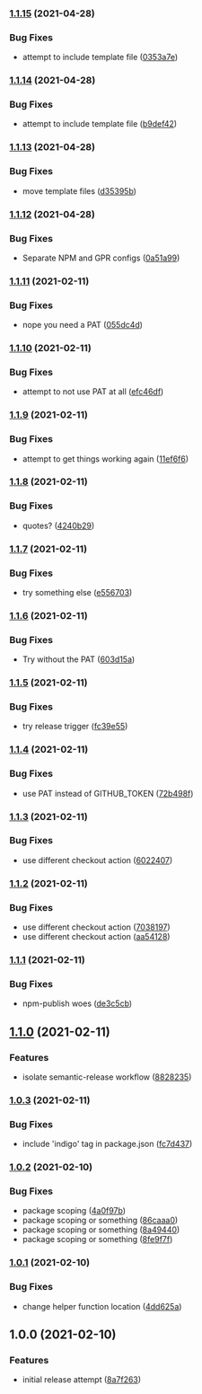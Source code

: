 ### [1.1.15](https://github.com/alkamin/indigo/compare/1.1.14...1.1.15) (2021-04-28)


### Bug Fixes

* attempt to include template file ([0353a7e](https://github.com/alkamin/indigo/commit/0353a7e35c86e07c1c105608dbab92819ae9ef90))

### [1.1.14](https://github.com/alkamin/indigo/compare/1.1.13...1.1.14) (2021-04-28)


### Bug Fixes

* attempt to include template file ([b9def42](https://github.com/alkamin/indigo/commit/b9def424270791eeedf2357ef286d25a82aa7031))

### [1.1.13](https://github.com/alkamin/indigo/compare/1.1.12...1.1.13) (2021-04-28)


### Bug Fixes

* move template files ([d35395b](https://github.com/alkamin/indigo/commit/d35395bb7325f4574a40294ebba726cb147a859a))

### [1.1.12](https://github.com/alkamin/indigo/compare/1.1.11...1.1.12) (2021-04-28)


### Bug Fixes

* Separate NPM and GPR configs ([0a51a99](https://github.com/alkamin/indigo/commit/0a51a9999baec08201caa5b8bf56e0ee52160bd6))

### [1.1.11](https://github.com/alkamin/indigo/compare/1.1.10...1.1.11) (2021-02-11)


### Bug Fixes

* nope you need a PAT ([055dc4d](https://github.com/alkamin/indigo/commit/055dc4dfc367bdaa97fcbdd0289943d983cb9f20))

### [1.1.10](https://github.com/alkamin/indigo/compare/1.1.9...1.1.10) (2021-02-11)


### Bug Fixes

* attempt to not use PAT at all ([efc46df](https://github.com/alkamin/indigo/commit/efc46df1110a67d98bf412f8219cc179330b71ab))

### [1.1.9](https://github.com/alkamin/indigo/compare/1.1.8...1.1.9) (2021-02-11)


### Bug Fixes

* attempt to get things working again ([11ef6f6](https://github.com/alkamin/indigo/commit/11ef6f61fa6fd362b7d8dddc52e18bf1103f99c3))

### [1.1.8](https://github.com/alkamin/indigo/compare/1.1.7...1.1.8) (2021-02-11)


### Bug Fixes

* quotes? ([4240b29](https://github.com/alkamin/indigo/commit/4240b294be14047d21f2924c0a94381879dadc44))

### [1.1.7](https://github.com/alkamin/indigo/compare/1.1.6...1.1.7) (2021-02-11)


### Bug Fixes

* try something else ([e556703](https://github.com/alkamin/indigo/commit/e556703f6f1280762d6fb0f088f4e1d01d082b3d))

### [1.1.6](https://github.com/alkamin/indigo/compare/1.1.5...1.1.6) (2021-02-11)


### Bug Fixes

* Try without the PAT ([603d15a](https://github.com/alkamin/indigo/commit/603d15a8fb348e93ffba1064505491c735223d01))

### [1.1.5](https://github.com/alkamin/indigo/compare/1.1.4...1.1.5) (2021-02-11)


### Bug Fixes

* try release trigger ([fc39e55](https://github.com/alkamin/indigo/commit/fc39e556c117082bb8621842ccf9d29058133703))

### [1.1.4](https://github.com/alkamin/indigo/compare/1.1.3...1.1.4) (2021-02-11)


### Bug Fixes

* use PAT instead of GITHUB_TOKEN ([72b498f](https://github.com/alkamin/indigo/commit/72b498f82515ad5210c384c57f6e345361678c43))

### [1.1.3](https://github.com/alkamin/indigo/compare/1.1.2...1.1.3) (2021-02-11)


### Bug Fixes

* use different checkout action ([6022407](https://github.com/alkamin/indigo/commit/6022407c8e25d5332c6d53bc07c5169ef9a21c17))

### [1.1.2](https://github.com/alkamin/indigo/compare/1.1.1...1.1.2) (2021-02-11)


### Bug Fixes

* use different checkout action ([7038197](https://github.com/alkamin/indigo/commit/703819719b29989e80c415f2c577185a8fb87b05))
* use different checkout action ([aa54128](https://github.com/alkamin/indigo/commit/aa54128910850384d0c893728538bd9fd80fec7a))

### [1.1.1](https://github.com/alkamin/indigo/compare/1.1.0...1.1.1) (2021-02-11)


### Bug Fixes

* npm-publish woes ([de3c5cb](https://github.com/alkamin/indigo/commit/de3c5cb654c6cb00cbaf2984b28fd14d382c796c))

## [1.1.0](https://github.com/alkamin/indigo/compare/1.0.3...1.1.0) (2021-02-11)


### Features

* isolate semantic-release workflow ([8828235](https://github.com/alkamin/indigo/commit/88282359a050f2e2a3796c7567c97076fb9f2c99))

### [1.0.3](https://github.com/alkamin/indigo/compare/1.0.2...1.0.3) (2021-02-11)


### Bug Fixes

* include 'indigo' tag in package.json ([fc7d437](https://github.com/alkamin/indigo/commit/fc7d437482f179425a29f231cc493d484b5beda2))

### [1.0.2](https://github.com/alkamin/indigo/compare/1.0.1...1.0.2) (2021-02-10)


### Bug Fixes

* package scoping ([4a0f97b](https://github.com/alkamin/indigo/commit/4a0f97bfe1fadf545a7d31598b63998e46962140))
* package scoping or something ([86caaa0](https://github.com/alkamin/indigo/commit/86caaa01f57455a71ec5526c4875f0db0b9d7c04))
* package scoping or something ([8a49440](https://github.com/alkamin/indigo/commit/8a494403d142b1fd30db53c9246223b3ce3f5103))
* package scoping or something ([8fe9f7f](https://github.com/alkamin/indigo/commit/8fe9f7f0ef9bb3a5b35a9883e16e1355620f2be9))

### [1.0.1](https://github.com/alkamin/indigo/compare/1.0.0...1.0.1) (2021-02-10)


### Bug Fixes

* change helper function location ([4dd625a](https://github.com/alkamin/indigo/commit/4dd625aacf7e396668346765cf8682487ae857cf))

## 1.0.0 (2021-02-10)


### Features

* initial release attempt ([8a7f263](https://github.com/alkamin/indigo/commit/8a7f26322c2f396ba25d77d055106b9e2ad91f21))
